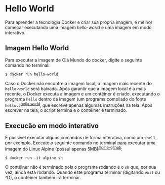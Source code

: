 Hello World
===========

Para aprender a tecnologia Docker e criar sua própria imagem, é melhor começar executando uma imagem _hello-world_ e uma imagem em modo interativo.

Imagem Hello World
------------------

Para executar a imagem de Olá Mundo do docker, digite o seguinte comando no terminal:

```
$ docker run hello-world
```

Caso o Docker não encontre a imagem local, a imagem mais recente do `hello-world` será baixada. Após garantir que a imagem local é a mais recente, o Docker executa a imagem e um contêiner é criado, executando o programa `hello` dentro da imagem (um programa compilado do fonte `hello.c`<sup>[hello-world](https://github.com/docker-library/hello-world)</sup>, que escreve apenas algumas instruções na tela. Após escrever na tela, o script termina e o contêiner é terminado.

Execucão em modo interativo
---------------------------

É possível executar alguns comandos de forma interativa, como um `shell`, por exemplo. Execute o seguinte comando no terminal para executar uma imagem do Linux Alpine (possui apenas 5MB)<sup>[alpine-github](https://github.com/alpinelinux/docker-alpine)</sup>:

```
$ docker run -it alpine sh
```

O contêiner não é terminado pois o programa rodando é o `sh` que, por sua vez, ainda está rodando. Quando este programa terminar (digitando `exit` ou ^D), o contêiner também irá terminar.
